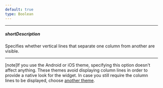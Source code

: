 ```yaml
---
default: true
type: Boolean
---
```

---
##### shortDescription
Specifies whether vertical lines that separate one column from another are visible.

---
[note]If you use the Android or iOS theme, specifying this option doesn't affect anything. These themes avoid displaying column lines in order to provide a native look for the widget. In case you still require the column lines to be displayed, choose [another theme](/Documentation/Guide/Themes/Predefined_Themes/#Predefined_Themes).